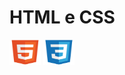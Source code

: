 # HTML e CSS

<img align="center" alt="Judah-HTML" height="40" width="50" src="https://raw.githubusercontent.com/devicons/devicon/master/icons/html5/html5-original.svg">
 <img align="center" alt="Judah-CSS" height="40" width="50" src="https://raw.githubusercontent.com/devicons/devicon/master/icons/css3/css3-original.svg">
